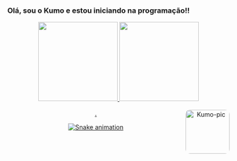 ### Olá, sou o Kumo e estou iniciando na programação!!
<div align="center">

  <a href="https://github.com/kumocore">
  <img height="180em" src="https://github-readme-stats.vercel.app/api?username=kumocore&show_icons=true&theme=monokai&include_all_commits=true&count_private=true"/>
  <img height="180em" src="https://github-readme-stats.vercel.app/api/top-langs/?username=kumocore&layout=compact&langs_count=7&theme=monokai"/>

<div style="display: inline_block"><br>.
  <img align="right" alt="Kumo-pic" height="100" style="border-radius:10px;" src="https://media.discordapp.net/attachments/991004234323464242/1020407586949955644/549603_L2EvDDdY.png">
  
 ![Snake animation](https://github.com/kumocore/kumocore/blob/output/github-contribution-grid-snake.svg)
  </div>

